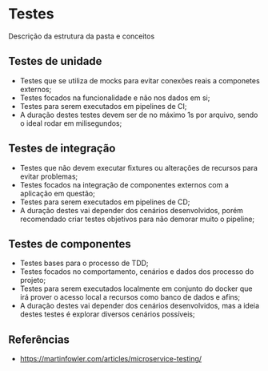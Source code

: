 # Testes
Descrição da estrutura da pasta e conceitos

## Testes de unidade
* Testes que se utiliza de mocks para evitar conexões reais a componetes externos;
* Testes focados na funcionalidade e não nos dados em si;
* Testes para serem executados em pipelines de CI;
* A duração destes testes devem ser de no máximo 1s por arquivo, sendo o ideal rodar em milisegundos;

## Testes de integração
* Testes que não devem executar fixtures ou alterações de recursos para evitar problemas;
* Testes focados na integração de componentes externos com a aplicação em questão;
* Testes para serem executados em pipelines de CD;
* A duração destes vai depender dos cenários desenvolvidos, porém recomendado criar testes objetivos para não demorar muito o pipeline;

## Testes de componentes
* Testes bases para o processo de TDD;
* Testes focados no comportamento, cenários e dados dos processo do projeto;
* Testes para serem executados localmente em conjunto do docker que irá prover o acesso local a recursos como banco de dados e afins;
* A duração destes vai depender dos cenários desenvolvidos, mas a ideia destes testes é explorar diversos cenários possíveis;

## Referências 
* https://martinfowler.com/articles/microservice-testing/
